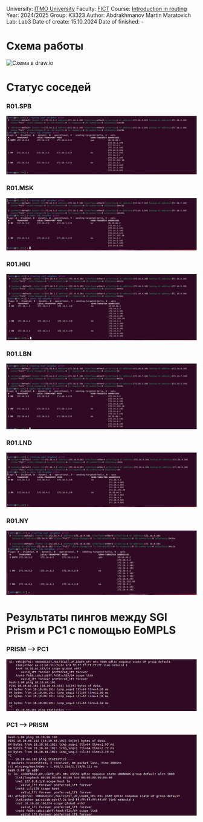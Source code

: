 University: [ITMO University](https://itmo.ru/ru/)
Faculty: [FICT](https://fict.itmo.ru)
Course: [Introduction in routing](https://github.com/itmo-ict-faculty/introduction-in-routing)
Year: 2024/2025
Group: K3323
Author: Abdrakhmanov Martin Maratovich
Lab: Lab3
Date of create: 15.10.2024
Date of finished: - 

# Схема работы 
![Схема в draw.io](pics/lab3routingpgraph.drawio/png)

# Статус соседей 
### R01.SPB
![](pics/lab3SPB.png)

### R01.MSK
![](pics/lab3MSK.png)

### R01.HKI
![](pics/lab3HKI.png)

### R01.LBN
![](pics/lab3LBN.png)

### R01.LND
![](pics/lab3LND.png)

### R01.NY
![](pics/lab3NY.png)

# Результаты пингов между SGI Prism и PC1 с помощью EoMPLS

### PRISM --> PC1

![](pics/lab3PrismPC.png)

### PC1 --> PRISM

![](pics/lab3PCPrism.png)


